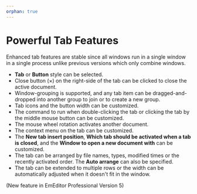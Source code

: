 ```yaml
---
orphan: true
---
```

# Powerful Tab Features

Enhanced tab features are stable since all windows run in a single window in a single process unlike previous versions which only combine windows.

- **Tab** or **Button** style can be selected.
- Close button (×) on the right-side of the tab can be clicked to close the active document.
- Window-grouping is supported, and any tab item can be dragged-and-dropped into another group to join or to create a new group.
- Tab icons and the button width can be customized.
- The command to run when double-clicking the tab or clicking the tab by the middle mouse button can be customized.
- The mouse wheel rotation activates another document.
- The context menu on the tab can be customized.
- The **New tab insert position**, **Which tab should be activated when a tab is closed**, and the **Window to open a new document with** can be customized.
- The tab can be arranged by file names, types, modified times or the recently activated order. The **Auto arrange** can also be specified.
- The tab can be extended to multiple rows or the width can be automatically adjusted when it doesn't fit in the window.

(New feature in EmEditor Professional Version 5)
